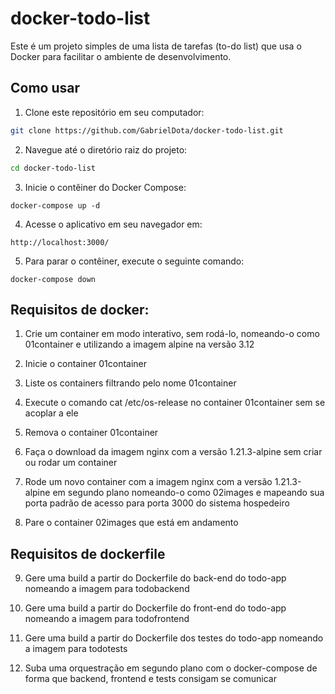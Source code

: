 # docker-todo-list

Este é um projeto simples de uma lista de tarefas (to-do list) que usa o Docker para facilitar o ambiente de desenvolvimento.

## Como usar

1. Clone este repositório em seu computador:
```bash
git clone https://github.com/GabrielDota/docker-todo-list.git
```
2. Navegue até o diretório raiz do projeto:
```bash
cd docker-todo-list
```
3. Inicie o contêiner do Docker Compose:
```
docker-compose up -d
```
4. Acesse o aplicativo em seu navegador em:
```
http://localhost:3000/
```
5. Para parar o contêiner, execute o seguinte comando:
```
docker-compose down
```

## Requisitos de docker:

1. Crie um container em modo interativo, sem rodá-lo, nomeando-o como 01container e utilizando a imagem alpine na versão 3.12

2. Inicie o container 01container

3. Liste os containers filtrando pelo nome 01container

4. Execute o comando cat /etc/os-release no container 01container sem se acoplar a ele

5. Remova o container 01container

6. Faça o download da imagem nginx com a versão 1.21.3-alpine sem criar ou rodar um container

7. Rode um novo container com a imagem nginx com a versão 1.21.3-alpine em segundo plano nomeando-o como 02images e mapeando sua porta padrão de acesso para porta 3000 do sistema hospedeiro

8. Pare o container 02images que está em andamento

## Requisitos de dockerfile
9. Gere uma build a partir do Dockerfile do back-end do todo-app nomeando a imagem para todobackend

10. Gere uma build a partir do Dockerfile do front-end do todo-app nomeando a imagem para todofrontend

11. Gere uma build a partir do Dockerfile dos testes do todo-app nomeando a imagem para todotests

12. Suba uma orquestração em segundo plano com o docker-compose de forma que backend, frontend e tests consigam se comunicar
